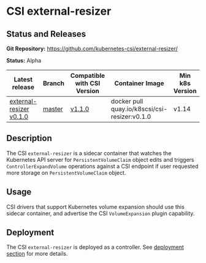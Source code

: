 # CSI external-resizer

## Status and Releases

**Git Repository:** https://github.com/kubernetes-csi/external-resizer/

**Status:** Alpha

Latest release | Branch | Compatible with CSI Version | Container Image | Min k8s Version | Max k8s version
--|--|--|--|--|--
[external-resizer v0.1.0](https://github.com/kubernetes-csi/external-resizer/tree/v0.1.0)  | [master](https://github.com/kubernetes-csi/external-resizer/tree/master) |[v1.1.0](https://github.com/container-storage-interface/spec/releases/tag/v1.1.0) | docker pull quay.io/k8scsi/csi-resizer:v0.1.0 | v1.14 | -

## Description

The CSI `external-resizer` is a sidecar container that watches the Kubernetes API server for `PersistentVolumeClaim` object edits and
triggers `ControllerExpandVolume` operations against a CSI endpoint if user requested more storage on `PersistentVolumeClaim` object.

## Usage

CSI drivers that support Kubernetes volume expansion should use this sidecar container, and advertise the CSI `VolumeExpansion` plugin capability.

## Deployment

The CSI `external-resizer` is deployed as a controller. See [deployment section](deploying.md) for more details.
